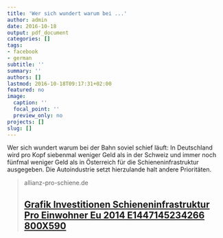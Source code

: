 ```yaml
---
title: 'Wer sich wundert warum bei ...'
author: admin
date: 2016-10-18
output: pdf_document
categories: []
tags:
- facebook
- german
subtitle: ''
summary: ''
authors: []
lastmod: 2016-10-18T09:17:31+02:00
featured: no
image:
  caption: ''
  focal_point: ''
  preview_only: no
projects: []
slug: []
---
```

Wer sich wundert warum bei der Bahn soviel schief läuft: In Deutschland wird pro Kopf siebenmal weniger Geld als in der Schweiz und immer noch fünfmal weniger Geld als in Österreich für die Schieneninfrastruktur ausgegeben. Die Autoindustrie setzt hierzulande halt andere Prioritäten.
> allianz-pro-schiene.de
> ## [Grafik Investitionen Schieneninfrastruktur Pro Einwohner Eu 2014 E1447145234266 800X590](https://www.allianz-pro-schiene.de/wp-content/uploads/2015/10/Grafik-Investitionen-Schieneninfrastruktur-Pro-Einwohner-EU-2014-e1447145234266-800x590.jpg)
>

